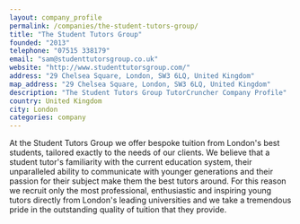 ```yaml
---
layout: company_profile
permalink: /companies/the-student-tutors-group/
title: "The Student Tutors Group"
founded: "2013"
telephone: "07515 338179"
email: "sam@studenttutorsgroup.co.uk"
website: "http://www.studenttutorsgroup.com/"
address: "29 Chelsea Square, London, SW3 6LQ, United Kingdom"
map_address: "29 Chelsea Square, London, SW3 6LQ, United Kingdom"
description: "The Student Tutors Group TutorCruncher Company Profile"
country: United Kingdom
city: London
categories: company
---
```

At the Student Tutors Group we offer bespoke tuition from London's best students, tailored exactly to the needs of our clients. We believe that a student tutor's familiarity with the current education system, their unparalleled ability to communicate with younger generations and their passion for their subject make them the best tutors around. For this reason we recruit only the most professional, enthusiastic and inspiring young tutors directly from London's leading universities and we take a tremendous pride in the outstanding quality of tuition that they provide. 
